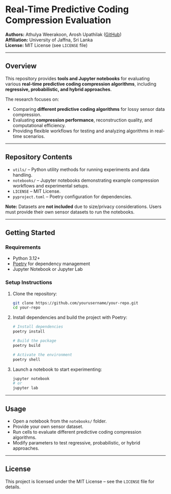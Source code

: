 # Real-Time Predictive Coding Compression Evaluation

**Authors:** Athulya Weerakoon, Arosh Upathilak ([GitHub](https://github.com/Arosh-Upathilak))  
**Affiliation:** University of Jaffna, Sri Lanka  
**License:** MIT License (see `LICENSE` file)

---

## Overview

This repository provides **tools and Jupyter notebooks** for evaluating various **real-time predictive coding compression algorithms**, including **regressive, probabilistic, and hybrid approaches**.

The research focuses on:

- Comparing **different predictive coding algorithms** for lossy sensor data compression.  
- Evaluating **compression performance**, reconstruction quality, and computational efficiency.  
- Providing flexible workflows for testing and analyzing algorithms in real-time scenarios.

---

## Repository Contents

- `utils/` – Python utility methods for running experiments and data handling.  
- `notebooks/` – Jupyter notebooks demonstrating example compression workflows and experimental setups.  
- `LICENSE` – MIT License.  
- `pyproject.toml` – Poetry configuration for dependencies.

**Note:** Datasets are **not included** due to size/privacy considerations. Users must provide their own sensor datasets to run the notebooks.

---

## Getting Started

### Requirements

- Python 3.12+  
- [Poetry](https://python-poetry.org/) for dependency management  
- Jupyter Notebook or Jupyter Lab  

### Setup Instructions

1. Clone the repository:

    ```bash
    git clone https://github.com/yourusername/your-repo.git
    cd your-repo
    ```

2. Install dependencies and build the project with Poetry:

    ```bash
    # Install dependencies
    poetry install

    # Build the package
    poetry build

    # Activate the environment
    poetry shell
    ```

3. Launch a notebook to start experimenting:

    ```bash
    jupyter notebook
    # or
    jupyter lab
    ```

---

## Usage

- Open a notebook from the `notebooks/` folder.  
- Provide your own sensor dataset.  
- Run cells to evaluate different predictive coding compression algorithms.  
- Modify parameters to test regressive, probabilistic, or hybrid approaches.

---

## License

This project is licensed under the MIT License – see the `LICENSE` file for details.